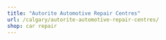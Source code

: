 ```yaml
---
title: "Autorite Automotive Repair Centres"
url: /calgary/autorite-automotive-repair-centres/
shop: car repair
---
```

